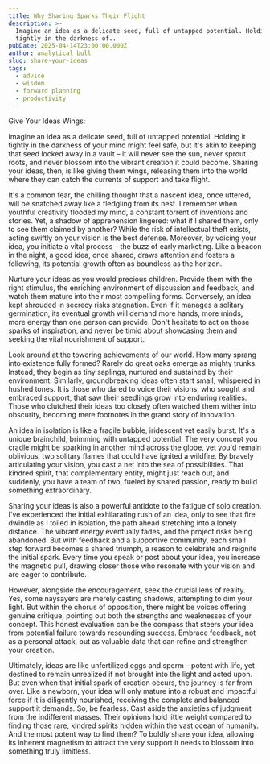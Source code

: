 ```yaml
---
title: Why Sharing Sparks Their Flight
description: >-
  Imagine an idea as a delicate seed, full of untapped potential. Holding it
  tightly in the darkness of.. 
pubDate: 2025-04-14T23:00:00.000Z
author: analytical bull
slug: share-your-ideas
tags:
  - advice
  - wisdom
  - forward planning
  - productivity
---
```


Give Your Ideas Wings: 

Imagine an idea as a delicate seed, full of untapped potential. Holding it tightly in the darkness of your mind might feel safe, but it's akin to keeping that seed locked away in a vault – it will never see the sun, never sprout roots, and never blossom into the vibrant creation it could become. Sharing your ideas, then, is like giving them wings, releasing them into the world where they can catch the currents of support and take flight.

It's a common fear, the chilling thought that a nascent idea, once uttered, will be snatched away like a fledgling from its nest. I remember when youthful creativity flooded my mind, a constant torrent of inventions and stories. Yet, a shadow of apprehension lingered: what if I shared them, only to see them claimed by another? While the risk of intellectual theft exists, acting swiftly on your vision is the best defense. Moreover, by voicing your idea, you initiate a vital process – the buzz of early marketing. Like a beacon in the night, a good idea, once shared, draws attention and fosters a following, its potential growth often as boundless as the horizon.

Nurture your ideas as you would precious children. Provide them with the right stimulus, the enriching environment of discussion and feedback, and watch them mature into their most compelling forms. Conversely, an idea kept shrouded in secrecy risks stagnation. Even if it manages a solitary germination, its eventual growth will demand more hands, more minds, more energy than one person can provide. Don't hesitate to act on those sparks of inspiration, and never be timid about showcasing them and seeking the vital nourishment of support.

Look around at the towering achievements of our world. How many sprang into existence fully formed? Rarely do great oaks emerge as mighty trunks. Instead, they begin as tiny saplings, nurtured and sustained by their environment. Similarly, groundbreaking ideas often start small, whispered in hushed tones. It is those who dared to voice their visions, who sought and embraced support, that saw their seedlings grow into enduring realities. Those who clutched their ideas too closely often watched them wither into obscurity, becoming mere footnotes in the grand story of innovation.

An idea in isolation is like a fragile bubble, iridescent yet easily burst. It's a unique brainchild, brimming with untapped potential. The very concept you cradle might be sparking in another mind across the globe, yet you'd remain oblivious, two solitary flames that could have ignited a wildfire. By bravely articulating your vision, you cast a net into the sea of possibilities. That kindred spirit, that complementary entity, might just reach out, and suddenly, you have a team of two, fueled by shared passion, ready to build something extraordinary.

Sharing your ideas is also a powerful antidote to the fatigue of solo creation. I've experienced the initial exhilarating rush of an idea, only to see that fire dwindle as I toiled in isolation, the path ahead stretching into a lonely distance. The vibrant energy eventually fades, and the project risks being abandoned. But with feedback and a supportive community, each small step forward becomes a shared triumph, a reason to celebrate and reignite the initial spark. Every time you speak or post about your idea, you increase the magnetic pull, drawing closer those who resonate with your vision and are eager to contribute.

However, alongside the encouragement, seek the crucial lens of reality. Yes, some naysayers are merely casting shadows, attempting to dim your light. But within the chorus of opposition, there might be voices offering genuine critique, pointing out both the strengths and weaknesses of your concept. This honest evaluation can be the compass that steers your idea from potential failure towards resounding success. Embrace feedback, not as a personal attack, but as valuable data that can refine and strengthen your creation.

Ultimately, ideas are like unfertilized eggs and sperm – potent with life, yet destined to remain unrealized if not brought into the light and acted upon. But even when that initial spark of creation occurs, the journey is far from over. Like a newborn, your idea will only mature into a robust and impactful force if it is diligently nourished, receiving the complete and balanced support it demands. So, be fearless. Cast aside the anxieties of judgment from the indifferent masses. Their opinions hold little weight compared to finding those rare, kindred spirits hidden within the vast ocean of humanity. And the most potent way to find them? To boldly share your idea, allowing its inherent magnetism to attract the very support it needs to blossom into something truly limitless.
